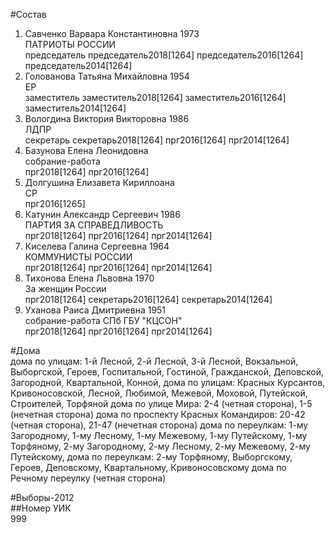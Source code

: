 #Состав  
1. Савченко Варвара Константиновна 1973  
    ПАТРИОТЫ РОССИИ  
    председатель председатель2018[1264] председатель2016[1264] председатель2014[1264]  
2. Голованова Татьяна Михайловна 1954  
    ЕР  
    заместитель заместитель2018[1264] заместитель2016[1264] заместитель2014[1264]  
3. Вологдина Виктория Викторовна 1986  
    ЛДПР  
    секретарь секретарь2018[1264] прг2016[1264] прг2014[1264]  
4. Базунова Елена Леонидовна  
    собрание-работа  
    прг2018[1264] прг2016[1264]  
5. Долгушина Елизавета Кириллоана  
    СР  
    прг2016[1265]  
6. Катунин Александр Сергеевич 1986  
    ПАРТИЯ ЗА СПРАВЕДЛИВОСТЬ  
    прг2018[1264] прг2016[1264] прг2014[1264]  
7. Киселева Галина Сергеевна 1964  
    КОММУНИСТЫ РОССИИ  
    прг2018[1264] прг2016[1264] прг2014[1264]  
8. Тихонова Елена Львовна 1970  
    За женщин России  
    прг2018[1264] секретарь2016[1264] секретарь2014[1264]  
9. Уханова Раиса Дмитриевна 1951  
    собрание-работа СПб ГБУ "КЦСОН"  
    прг2018[1264] прг2016[1264] прг2014[1264]  
  
#Дома  
дома по улицам: 1-й Лесной, 2-й Лесной, 3-й Лесной, Вокзальной, Выборгской, Героев, Госпитальной, Гостиной, Гражданской, Деповской, Загородной, Квартальной, Конной, дома по улицам: Красных Курсантов, Кривоносовской, Лесной, Любимой, Межевой, Моховой, Путейской, Строителей, Торфяной дома по улице Мира: 2-4 (четная сторона), 1-5 (нечетная сторона) дома по проспекту Красных Командиров: 20-42 (четная сторона), 21-47 (нечетная сторона) дома по переулкам: 1-му Загородному, 1-му Лесному, 1-му Межевому, 1-му Путейскому, 1-му Торфяному, 2-му Загородному, 2-му Лесному, 2-му Межевому, 2-му Путейскому,  дома по переулкам: 2-му Торфяному, Выборгскому, Героев, Деповскому, Квартальному, Кривоносовскому дома по Речному переулку (четная сторона)  
  
#Выборы-2012  
##Номер УИК  
999  
